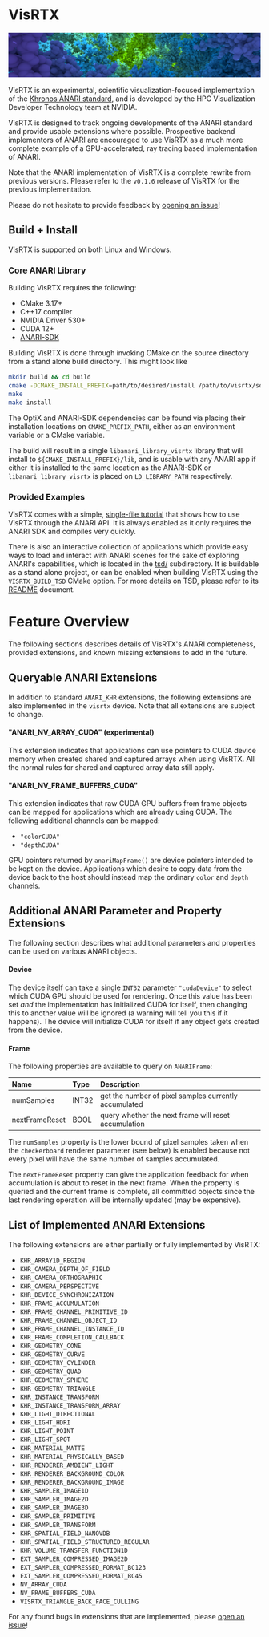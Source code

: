 # VisRTX

![VisRTX Teaser](teaser.png)

VisRTX is an experimental, scientific visualization-focused implementation of
the [Khronos ANARI standard](https://www.khronos.org/anari), and is developed by
the HPC Visualization Developer Technology team at NVIDIA.

VisRTX is designed to track ongoing developments of the ANARI standard and
provide usable extensions where possible. Prospective backend implementors of
ANARI are encouraged to use VisRTX as a much more complete example of a
GPU-accelerated, ray tracing based implementation of ANARI.

Note that the ANARI implementation of VisRTX is a complete rewrite from previous
versions. Please refer to the `v0.1.6` release of VisRTX for the previous
implementation.

Please do not hesitate to provide feedback by [opening an
issue](https://github.com/NVIDIA/VisRTX/issues/new)!

## Build + Install

VisRTX is supported on both Linux and Windows.

### Core ANARI Library

Building VisRTX requires the following:

- CMake 3.17+
- C++17 compiler
- NVIDIA Driver 530+
- CUDA 12+
- [ANARI-SDK](https://github.com/KhronosGroup/ANARI-SDK)

Building VisRTX is done through invoking CMake on the source directory from a
stand alone build directory. This might look like

```bash
mkdir build && cd build
cmake -DCMAKE_INSTALL_PREFIX=path/to/desired/install /path/to/visrtx/source
make
make install
```

The OptiX and ANARI-SDK dependencies can be found via placing their installation
locations on `CMAKE_PREFIX_PATH`, either as an environment variable or a CMake
variable.

The build will result in a single `libanari_library_visrtx` library that will
install to `${CMAKE_INSTALL_PREFIX}/lib`, and is usable with any ANARI app if
either it is installed to the same location as the ANARI-SDK or
`libanari_library_visrtx` is placed on `LD_LIBRARY_PATH` respectively.

### Provided Examples

VisRTX comes with a simple, [single-file tutorial](examples/simple) that shows
how to use VisRTX through the ANARI API. It is always enabled as it only
requires the ANARI SDK and compiles very quickly.

There is also an interactive collection of applications which provide easy ways
to load and interact with ANARI scenes for the sake of exploring ANARI's
capabilities, which is located in the [tsd/](tsd/) subdirectory. It is buildable
as a stand alone project, or can be enabled when building VisRTX using the
`VISRTX_BUILD_TSD` CMake option. For more details on TSD, please refer to its
[README](tsd/README.md) document.

# Feature Overview

The following sections describes details of VisRTX's ANARI completeness,
provided extensions, and known missing extensions to add in the future.

## Queryable ANARI Extensions

In addition to standard `ANARI_KHR` extensions, the following extensions are
also implemented in the `visrtx` device. Note that all extensions are subject to
change.

#### "ANARI_NV_ARRAY_CUDA" (experimental)

This extension indicates that applications can use pointers to CUDA device
memory when created shared and captured arrays when using VisRTX. All the normal
rules for shared and captured array data still apply.

#### "ANARI_NV_FRAME_BUFFERS_CUDA"

This extension indicates that raw CUDA GPU buffers from frame objects can be
mapped for applications which are already using CUDA. The following additional
channels can be mapped:

- `"colorCUDA"`
- `"depthCUDA"`

GPU pointers returned by `anariMapFrame()` are device pointers intended to be
kept on the device. Applications which desire to copy data from the device back
to the host should instead map the ordinary `color` and `depth` channels.

## Additional ANARI Parameter and Property Extensions

The following section describes what additional parameters and properties can be
used on various ANARI objects.

#### Device

The device itself can take a single `INT32` parameter `"cudaDevice"` to select
which CUDA GPU should be used for rendering. Once this value has been set _and_
the implementation has initialized CUDA for itself, then changing this to
another value will be ignored (a warning will tell you this if it happens). The
device will initialize CUDA for itself if any object gets created from the
device.

#### Frame

The following properties are available to query on `ANARIFrame`:

| Name           | Type  | Description                                           |
|:---------------|:------|:------------------------------------------------------|
| numSamples     | INT32 | get the number of pixel samples currently accumulated |
| nextFrameReset | BOOL  | query whether the next frame will reset accumulation  |

The `numSamples` property is the lower bound of pixel samples taken when the
`checkerboard` renderer parameter (see below) is enabled because not every pixel
will have the same number of samples accumulated.

The `nextFrameReset` property can give the application feedback for when
accumulation is about to reset in the next frame. When the property is queried
and the current frame is complete, all committed objects since the last
rendering operation will be internally updated (may be expensive).

## List of Implemented ANARI Extensions

The following extensions are either partially or fully implemented by VisRTX:

- `KHR_ARRAY1D_REGION`
- `KHR_CAMERA_DEPTH_OF_FIELD`
- `KHR_CAMERA_ORTHOGRAPHIC`
- `KHR_CAMERA_PERSPECTIVE`
- `KHR_DEVICE_SYNCHRONIZATION`
- `KHR_FRAME_ACCUMULATION`
- `KHR_FRAME_CHANNEL_PRIMITIVE_ID`
- `KHR_FRAME_CHANNEL_OBJECT_ID`
- `KHR_FRAME_CHANNEL_INSTANCE_ID`
- `KHR_FRAME_COMPLETION_CALLBACK`
- `KHR_GEOMETRY_CONE`
- `KHR_GEOMETRY_CURVE`
- `KHR_GEOMETRY_CYLINDER`
- `KHR_GEOMETRY_QUAD`
- `KHR_GEOMETRY_SPHERE`
- `KHR_GEOMETRY_TRIANGLE`
- `KHR_INSTANCE_TRANSFORM`
- `KHR_INSTANCE_TRANSFORM_ARRAY`
- `KHR_LIGHT_DIRECTIONAL`
- `KHR_LIGHT_HDRI`
- `KHR_LIGHT_POINT`
- `KHR_LIGHT_SPOT`
- `KHR_MATERIAL_MATTE`
- `KHR_MATERIAL_PHYSICALLY_BASED`
- `KHR_RENDERER_AMBIENT_LIGHT`
- `KHR_RENDERER_BACKGROUND_COLOR`
- `KHR_RENDERER_BACKGROUND_IMAGE`
- `KHR_SAMPLER_IMAGE1D`
- `KHR_SAMPLER_IMAGE2D`
- `KHR_SAMPLER_IMAGE3D`
- `KHR_SAMPLER_PRIMITIVE`
- `KHR_SAMPLER_TRANSFORM`
- `KHR_SPATIAL_FIELD_NANOVDB`
- `KHR_SPATIAL_FIELD_STRUCTURED_REGULAR`
- `KHR_VOLUME_TRANSFER_FUNCTION1D`
- `EXT_SAMPLER_COMPRESSED_IMAGE2D`
- `EXT_SAMPLER_COMPRESSED_FORMAT_BC123`
- `EXT_SAMPLER_COMPRESSED_FORMAT_BC45`
- `NV_ARRAY_CUDA`
- `NV_FRAME_BUFFERS_CUDA`
- `VISRTX_TRIANGLE_BACK_FACE_CULLING`

For any found bugs in extensions that are implemented, please [open an
issue](https://github.com/NVIDIA/VisRTX/issues/new)!
